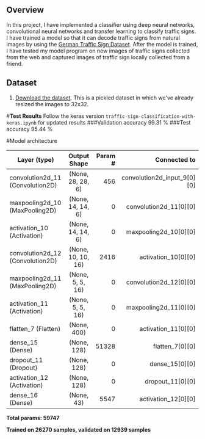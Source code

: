 
## Overview

In this project, I have implemented a classifier using deep neural networks, convolutional neural networks  and transfer learning to classify traffic signs. I have trained a model so that it can decode traffic signs from natural images by using the [German Traffic Sign Dataset](http://benchmark.ini.rub.de/?section=gtsrb&subsection=dataset). After the model is trained, I have tested my model program on new images of traffic signs collected from the web and captured images of traffic sign locally collected from a friend.

## Dataset

1. [Download the dataset](https://d17h27t6h515a5.cloudfront.net/topher/2016/November/581faac4_traffic-signs-data/traffic-signs-data.zip). This is a pickled dataset in which we've already resized the images to 32x32.

#**Test Results**
Follow the keras version `traffic-sign-classification-with-keras.ipynb` for updated results
###Validation accuracy 99.31 %
###Test accuracy 95.44 %


#Model architecture

| Layer (type)                    |  Output Shape       | Param #    | Connected to                 |
| ------------------------------- |:-------------------:| ----------:| ----------------------------:|
| convolution2d_11 (Convolution2D)| (None, 28, 28, 6)   | 456        | convolution2d_input_9[0][0]  |
| maxpooling2d_10 (MaxPooling2D)  | (None, 14, 14, 6)   | 0          | convolution2d_11[0][0]       |
| activation_10 (Activation)      | (None, 14, 14, 6)   | 0          | maxpooling2d_10[0][0]        |
| convolution2d_12 (Convolution2D)| (None, 10, 10, 16)  | 2416       | activation_10[0][0]          |
| maxpooling2d_11 (MaxPooling2D)  | (None, 5, 5, 16)    | 0          | convolution2d_12[0][0]       |
| activation_11 (Activation)      | (None, 5, 5, 16)    | 0          | maxpooling2d_11[0][0]        |
| flatten_7 (Flatten)             | (None, 400)         | 0          | activation_11[0][0]          |
| dense_15 (Dense)                | (None, 128)         | 51328      | flatten_7[0][0]              |
| dropout_11 (Dropout)            | (None, 128)         | 0          | dense_15[0][0]               |
| activation_12 (Activation)      | (None, 128)         | 0          | dropout_11[0][0]             |
| dense_16 (Dense)                | (None, 43)          | 5547       | activation_12[0][0]          |
**Total params: 59747**

**Trained on 26270 samples, validated on 12939 samples**
                                                                                    
